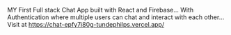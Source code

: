 MY First Full stack Chat App built with React and Firebase... With Authentication where multiple users can chat and interact with each other... Visit at https://chat-epfy7i80g-tundephilps.vercel.app/
